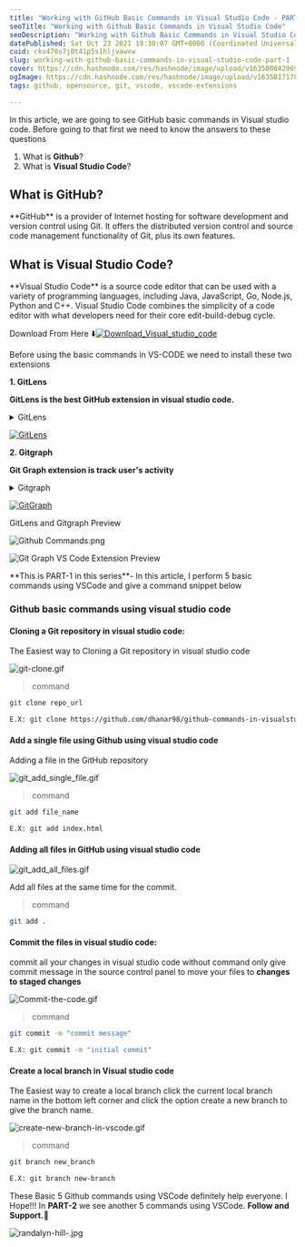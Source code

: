 ```yaml
---
title: "Working with GitHub Basic Commands in Visual Studio Code - PART-1"
seoTitle: "Working with Github Basic Commands in Visual Studio Code"
seoDescription: "Working with Github Basic Commands in Visual Studio Code. How to clone a Repository, Add File,Commit Message and Create a Local branch in visual studio code"
datePublished: Sat Oct 23 2021 19:30:07 GMT+0000 (Coordinated Universal Time)
cuid: ckv478s7j0t41p5s1hljvawxw
slug: working-with-github-basic-commands-in-visual-studio-code-part-1
cover: https://cdn.hashnode.com/res/hashnode/image/upload/v1635000429696/9CjTBu4RH.jpeg
ogImage: https://cdn.hashnode.com/res/hashnode/image/upload/v1635017178407/sPfrbH6lr.jpeg
tags: github, opensource, git, vscode, vscode-extensions

---
```


In this article, we are going to see GitHub basic commands in Visual studio code. Before going to that first we need to know the answers to these questions

1. What is **Github**?
2. What is **Visual Studio Code**?

## What is **GitHub**?
<p>**GitHub** is a provider of Internet hosting for software development and version control using Git. It offers the distributed version control and source code management functionality of Git, plus its own features.</p>

## What is **Visual Studio Code**?
<p>
**Visual Studio Code** is a source code editor that can be used with a variety of programming languages, including Java, JavaScript, Go, Node.js, Python and C++. Visual Studio Code combines the simplicity of a code editor with what developers need for their core edit-build-debug cycle.</p>

Download From Here ⬇️[![Download_Visual_studio_code](https://img.shields.io/badge/vscode-download-007ACC?style=for-the-badge&logo=visual%20studio%20code&logoColor=white)](https://code.visualstudio.com/download)

Before using the basic commands in VS-CODE we need to install these two extensions

**1. GitLens**

**GitLens is the best GitHub extension in visual studio code.**
<details><summary>GitLens</summary> GitLens simply helps you better understand code. Quickly glimpse into whom, why and when a line or code block was changed.
</details>  


[![GitLens](https://img.shields.io/badge/GitLens_EXTENSION-212121?style=for-the-badge&logo=GitExtensions&logoColor=white)](https://marketplace.visualstudio.com/items?itemName=eamodio.gitlens)

**2.  Gitgraph**

**Git Graph extension is track user's activity**

<details>
<summary>
Gitgraph
</summary>View a Git Graph of your repository and easily perform Git actions from the graph. Configurable to look the way you want!
</details>

 [![GitGraph](https://img.shields.io/badge/GitGraph_EXTENSION-fff121?style=for-the-badge&logo=GitExtensions&logoColor=red)](https://marketplace.visualstudio.com/items?itemName=mhutchie.git-graph)

GitLens and Gitgraph Preview



![Github Commands.png](https://cdn.hashnode.com/res/hashnode/image/upload/v1635015839602/b-tOF_wA3.png)

![Git Graph VS Code Extension Preview](https://cdn.hashnode.com/res/hashnode/image/upload/v1632420060445/O37F_iWsh.png)

<p>**This is PART-1 in this series**- In this article, I perform 5 basic commands using VSCode and give a command snippet below</p>

### Github basic commands using visual studio code

#### Cloning a Git repository in visual studio code:
The Easiest way to Cloning a Git repository in visual studio code


![git-clone.gif](https://cdn.hashnode.com/res/hashnode/image/upload/v1635013027329/E6l2Ph_2J.gif)
> command

```bash
git clone repo_url

E.X: git clone https://github.com/dhanar98/github-commands-in-visualstudio-code.git

```

####  Add a single file using Github using visual studio code
Adding a file in the GitHub repository

![git_add_single_file.gif](https://cdn.hashnode.com/res/hashnode/image/upload/v1635013128031/-KM_R7JV6.gif)
> command

```bash
git add file_name

E.X: git add index.html
```

####  Adding all files in GitHub using visual studio code

![git_add_all_files.gif](https://cdn.hashnode.com/res/hashnode/image/upload/v1635013445535/qooJ9IhUX.gif)

Add all files at the same time for the commit.
> command

```bash
git add .
```
#### Commit the files in visual studio code:
commit all your changes in visual studio code without command only give commit message in the source control panel to move your files to **changes to staged changes**

![Commit-the-code.gif](https://cdn.hashnode.com/res/hashnode/image/upload/v1635013832632/lHiVUehcT.gif)

> command

```bash
git commit -m "commit message"

E.X: git commit -m "initial commit"
```

#### Create a local branch in Visual studio code
The Easiest way to create a local branch click the current local branch name in the bottom left corner and click the option create a new branch to give the branch name.


![create-new-branch-in-vscode.gif](https://cdn.hashnode.com/res/hashnode/image/upload/v1635016125058/2HdUufBTk.gif)
> command

```bash
git branch new_branch

E.X: git branch new-branch
```
These Basic 5 Github commands using VSCode definitely help everyone. I Hope!!!
In **PART-2** we see another 5 commands using VSCode.
**Follow and Support.**💜


![randalyn-hill-.jpg](https://cdn.hashnode.com/res/hashnode/image/upload/v1635018910634/_A021BfwJ.jpeg)



